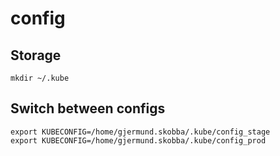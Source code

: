 # config

## Storage
```
mkdir ~/.kube
```

## Switch between configs
```
export KUBECONFIG=/home/gjermund.skobba/.kube/config_stage
export KUBECONFIG=/home/gjermund.skobba/.kube/config_prod
```
